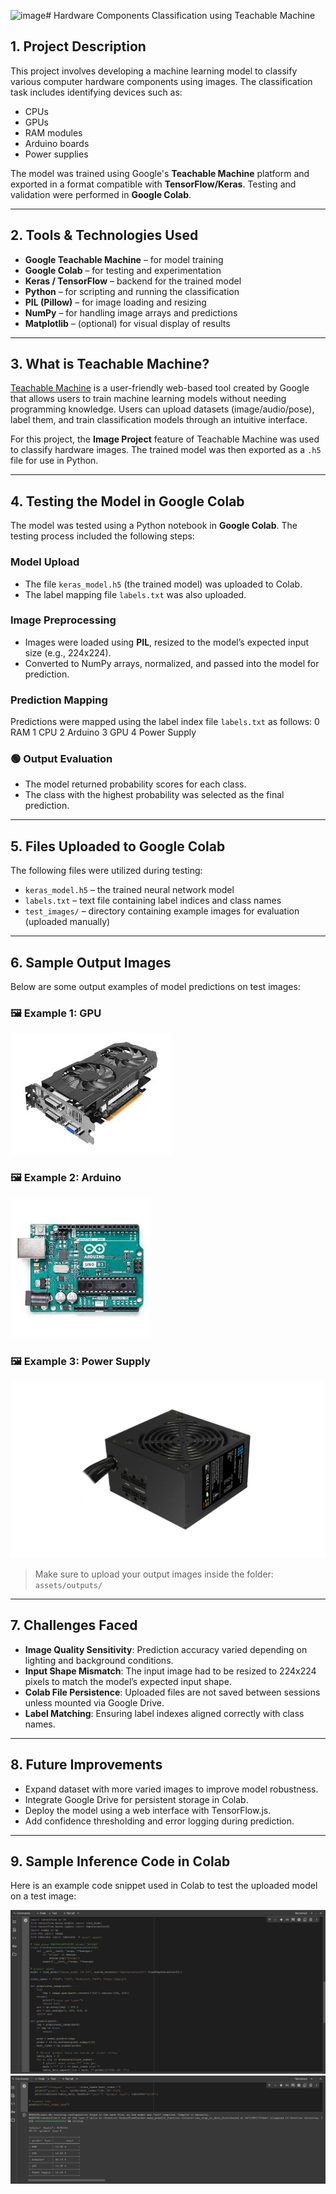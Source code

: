 <img width="259" height="194" alt="image" src="https://github.com/user-attachments/assets/4ebaac5f-c972-4350-8687-4e6aff6e5340" /># Hardware Components Classification using Teachable Machine

## 1. Project Description
This project involves developing a machine learning model to classify various computer hardware components using images. The classification task includes identifying devices such as:
- CPUs  
- GPUs  
- RAM modules  
- Arduino boards  
- Power supplies  

The model was trained using Google's **Teachable Machine** platform and exported in a format compatible with **TensorFlow/Keras**. Testing and validation were performed in **Google Colab**.

---

## 2. Tools & Technologies Used
- **Google Teachable Machine** – for model training  
- **Google Colab** – for testing and experimentation  
- **Keras / TensorFlow** – backend for the trained model  
- **Python** – for scripting and running the classification  
- **PIL (Pillow)** – for image loading and resizing  
- **NumPy** – for handling image arrays and predictions  
- **Matplotlib** – (optional) for visual display of results  

---

## 3. What is Teachable Machine?
[Teachable Machine](https://teachablemachine.withgoogle.com/) is a user-friendly web-based tool created by Google that allows users to train machine learning models without needing programming knowledge. Users can upload datasets (image/audio/pose), label them, and train classification models through an intuitive interface.

For this project, the **Image Project** feature of Teachable Machine was used to classify hardware images. The trained model was then exported as a `.h5` file for use in Python.

---

## 4. Testing the Model in Google Colab

The model was tested using a Python notebook in **Google Colab**. The testing process included the following steps:

###  Model Upload
- The file `keras_model.h5` (the trained model) was uploaded to Colab.
- The label mapping file `labels.txt` was also uploaded.

### Image Preprocessing
- Images were loaded using **PIL**, resized to the model’s expected input size (e.g., 224x224).
- Converted to NumPy arrays, normalized, and passed into the model for prediction.

### Prediction Mapping
Predictions were mapped using the label index file `labels.txt` as follows:
0 RAM
1 CPU
2 Arduino
3 GPU
4 Power Supply



### 🟢 Output Evaluation
- The model returned probability scores for each class.
- The class with the highest probability was selected as the final prediction.

---

## 5. Files Uploaded to Google Colab

The following files were utilized during testing:

- `keras_model.h5` – the trained neural network model  
- `labels.txt` – text file containing label indices and class names  
- `test_images/` – directory containing example images for evaluation (uploaded manually)

---

## 6. Sample Output Images

Below are some output examples of model predictions on test images:

### 🖼️ Example 1: GPU  
![GPU Prediction](GPU%20Photo.png)

### 🖼️ Example 2: Arduino  
![Arduino Prediction](Photo%20Ardouino.png)
### 🖼️ Example 3: Power Supply  
![Power Supply Prediction](Photo%20Power%20suply.png)
>  Make sure to upload your output images inside the folder: `assets/outputs/`

---

## 7. Challenges Faced

- **Image Quality Sensitivity**: Prediction accuracy varied depending on lighting and background conditions.  
- **Input Shape Mismatch**: The input image had to be resized to 224x224 pixels to match the model’s expected input shape.  
- **Colab File Persistence**: Uploaded files are not saved between sessions unless mounted via Google Drive.  
- **Label Matching**: Ensuring label indexes aligned correctly with class names.  

---

## 8. Future Improvements

- Expand dataset with more varied images to improve model robustness.  
- Integrate Google Drive for persistent storage in Colab.  
- Deploy the model using a web interface with TensorFlow.js.  
- Add confidence thresholding and error logging during prediction.  

---

## 9. Sample Inference Code in Colab

Here is an example code snippet used in Colab to test the uploaded model on a test image:

![code](code.jpeg)
![code](output.jpeg)






